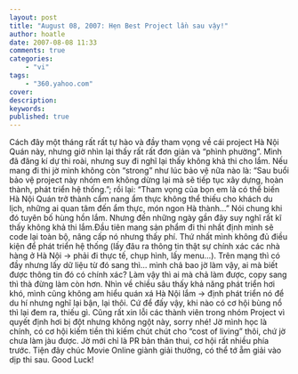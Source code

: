 ```yaml
---
layout: post
title: "August 08, 2007: Hẹn Best Project lần sau vậy!"
author: hoatle
date: 2007-08-08 11:33
comments: true
categories:
    - "vi"
tags:
    - "360.yahoo.com"
cover:
description:
keywords:
published: true
---
```


Cách đây một tháng rất rất tự hào và đầy tham vọng về cái project Hà Nội Quán này, nhưng giờ nhìn
lại thấy rất rất đơn giản và “phình phường”. Mình đã đăng kí dự thi roài, nhưng suy đi nghĩ lại thấy
không khả thi cho lắm. Nếu mang đi thi jờ mình không còn “strong” như lúc bảo vệ nữa nào là: “Sau
buổi bảo vệ project này nhóm em không dừng lại mà sẽ tiếp tục xây dựng, hoàn thành, phát triển hệ
thống.”; rồi lại: “Tham vọng của bọn em là có thể biến Hà Nội Quán trở thành cẩm nang ẩm thực không
thể thiếu cho khách du lịch, những ai quan tâm đến ẩm thực, món ngon Hà thành…” Nói chung khi đó
tuyên bố hùng hồn lắm. Nhưng đến những ngày gần đây suy nghĩ rất kĩ thấy không khả thi lắm.Đầu tiên
mang sản phẩm đi thi nhất định mình sẽ code lại toàn bộ, nâng cấp nó nhưng thấy phí. Thứ nhất mình
không đủ điều kiện để phát triển hệ thống (lấy đâu ra thông tin thật sự chính xác các nhà hàng ở
Hà Nội -> phải đi thực tế, chụp hình, lấy menu…). Trên mạng thì có đầy nhưng lấy dữ liệu từ đó sang
thì… mình chả bao jờ làm vậy, ai mà biết được thông tin đó có chính xác? Làm vậy thì ai mà chả làm
được, copy sang thì thà đừng làm còn hơn. Nhìn về chiều sâu thấy khả năng phát triển hơi khó, mình
cũng không am hiểu quán xá Hà Nội lắm -> định phát triển nó để du hí nhưng nghĩ lại bận, lại thôi.
Cứ để đấy vậy, khi nào có cơ hội bùng nổ thì lại đem ra, thiếu gì. Cũng rất xin lỗi các thành viên
trong nhóm Project vì quyết định hơi bị đột nhưng không ngột này, sorry nhé! Jờ mình học là chính,
có cơ hội kiếm tiền thì kiếm chút chút cho “cost of living” thôi, chứ jờ chưa làm jàu được. Jờ mới
chỉ là PR bản thân thui, cơ hội rất nhiều phía trước. Tiện đây chúc Movie Online giành giải thưởng,
có thể tớ ẵm giải vào dịp thi sau. Good Luck!
